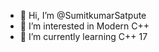 - 👋 Hi, I’m @SumitkumarSatpute
- 👀 I’m interested in Modern C++
- 🌱 I’m currently learning C++ 17 

<!---
SumitkumarSatpute/SumitkumarSatpute is a ✨ special ✨ repository because its `README.md` (this file) appears on your GitHub profile.
You can click the Preview link to take a look at your changes.
--->

